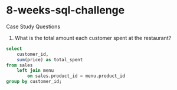 # 8-weeks-sql-challenge

Case Study Questions
 
1. What is the total amount each customer spent at the restaurant?

```sql
select 	
	customer_id,
    sum(price) as total_spent
from sales
	left join menu
		on sales.product_id = menu.product_id
group by customer_id;
